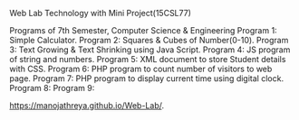 Web Lab Technology with Mini Project(15CSL77) 

Programs of 7th Semester, Computer Science & Engineering
Program 1: Simple Calculator.
Program 2: Squares & Cubes of Number(0-10).
Program 3: Text Growing & Text Shrinking using Java Script.
Program 4: JS program of string and numbers.
Program 5: XML document to store Student details with CSS.
Program 6: PHP program to count number of visitors to web page.
Program 7: PHP program to display current time using digital clock.
Program 8: 
Program 9:

 https://manojathreya.github.io/Web-Lab/.
